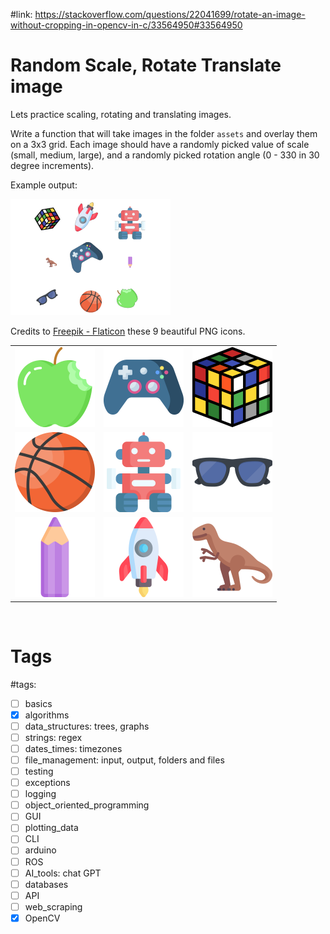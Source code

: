 #link: https://stackoverflow.com/questions/22041699/rotate-an-image-without-cropping-in-opencv-in-c/33564950#33564950

# Random Scale, Rotate Translate image

Lets practice scaling, rotating and translating images.

Write a function that will take images in the folder `assets` and overlay them on a 3x3 grid. Each image should have a randomly picked value of scale (small, medium, large), and a randomly picked rotation angle (0 - 330 in 30 degree increments).

Example output:

<img src="./dabble.png" style="zoom: 25%;" />

Credits to [Freepik - Flaticon](https://www.flaticon.com/free-icons/) these 9 beautiful PNG icons.

| | | |
|---|---|---|
|<img src="./assets/apple.png" style="zoom:25%;" />| <img src="./assets/gamepad.png" style="zoom:25%;" /> |<img src="./assets/rubik.png" style="zoom:25%;" />|
|<img src="./assets/basketball.png" style="zoom:25%;" />  |<img src="./assets/robot.png" style="zoom:25%;" />   |<img src="./assets/sunglasses.png" style="zoom:25%;" />|
|<img src="./assets/color-pencil.png" style="zoom:25%;" />  |<img src="./assets/rocket.png" style="zoom:25%;" />  |<img src="./assets/tyrannosaurus-rex.png" style="zoom:25%;" />|


​    
# Tags
#tags: 

- [ ] basics
- [x] algorithms
- [ ] data_structures: trees, graphs
- [ ] strings: regex
- [ ] dates_times: timezones
- [ ] file_management: input, output, folders and files
- [ ] testing
- [ ] exceptions
- [ ] logging
- [ ] object_oriented_programming
- [ ] GUI
- [ ] plotting_data
- [ ] CLI
- [ ] arduino
- [ ] ROS
- [ ] AI_tools: chat GPT
- [ ] databases
- [ ] API
- [ ] web_scraping
- [x] OpenCV